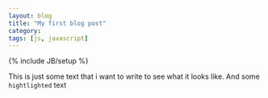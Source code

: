 ```yaml
---
layout: blog
title: "My first blog post"
category:
tags: [js, javascript]
---
```

{% include JB/setup %}

This is just some text that i want to write to see what it looks like. And some `hightlighted` text



